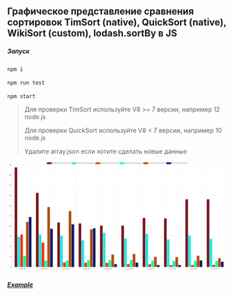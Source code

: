 ## Графическое представление сравнения сортировок TimSort (native), QuickSort (native), WikiSort (custom), lodash.sortBy в JS

##### Запуск 

`npm i`

`npm run test`

`npm start`

> Для проверки TimSort используйте V8 >= 7 версии, например 12 node.js
>
> Для проверки QuickSort используйте V8 < 7 версии, например 10 node.js
>
> Удалите array.json если хотите сделать новые данные
>

![example image](/images/example.png)

##### [Example](https://tihon-ustinov.github.io/sort-test-js/index.html)
